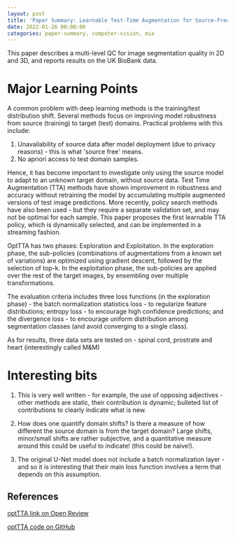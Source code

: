 ```yaml
---
layout: post
title: 'Paper Summary: Learnable Test-Time Augmentation for Source-Free Medical Image Segmentation Under Domain Shift'
date: 2022-01-26 00:00:00
categories: paper-summary, computer-vision, mia
---
```


This paper describes a multi-level QC for image segmentation quality in 2D and 3D, and reports results on the UK BioBank data.


Major Learning Points
======
A common problem with deep learning methods is the training/test distribution shift. Several methods focus on improving model robustness from source (training) to target (test) domains. Practical problems with this include:

1. Unavailability of source data after model deployment (due to privacy reasons) - this is what 'source free' means. 
2. No apriori access to test domain samples. 

Hence, it has become important to investigate only using the source model to adapt to an unknown target domain, without source data. Test Time Augmentation (TTA) methods have shown improvement in robustness and accuracy without retraining the model by accumulating multiple augmented versions of test image predictions. More recently, policy search methods have also been used - but they require a separate validation set, and may not be optimal for each sample. This paper proposes the first learnable TTA policy, which is dynamically selected, and can be implemented in a streaming fashion. 

OptTTA has two phases: Exploration and Exploitation. In the exploration phase, the sub-policies (combinations of augmentations from a known set of variations) are optimized using gradient descent, followed by the selection of top-k. In the exploitation phase, the sub-policies are applied over the rest of the target images, by ensembling over multiple transformations. 

The evaluation criteria includes three loss functions (in the exploration phase) - the batch normalization statistics loss - to regularize feature distributions; entropy loss - to encourage high confidence predictions; and the divergence loss - to encourage uniform distribution among segmentation classes (and avoid converging to a single class).

As for results, three data sets are tested on - spinal cord, prostrate and heart (interestingly called M&M)

Interesting bits
======
1. This is very well written - for example, the use of opposing adjectives - other methods are static, their contribution is dynamic; bulleted list of contributions to clearly indicate what is new. 

2. How does one quantify domain shifts? Is there a measure of how different the source domain is from the target domain? Large shifts, minor/small shifts are rather subjective, and a quantitative measure around this could be useful to indicate! (this could be naive!). 

3. The original U-Net model does not include a batch normalization layer - and so it is interesting that their main loss function involves a term that depends on this assumption. 


References
------

[optTTA link on Open Review](https://openreview.net/pdf?id=B6HdQaY_iR)

[optTTA code on GitHub](https://github.com/devavratTomar/OptTTA)